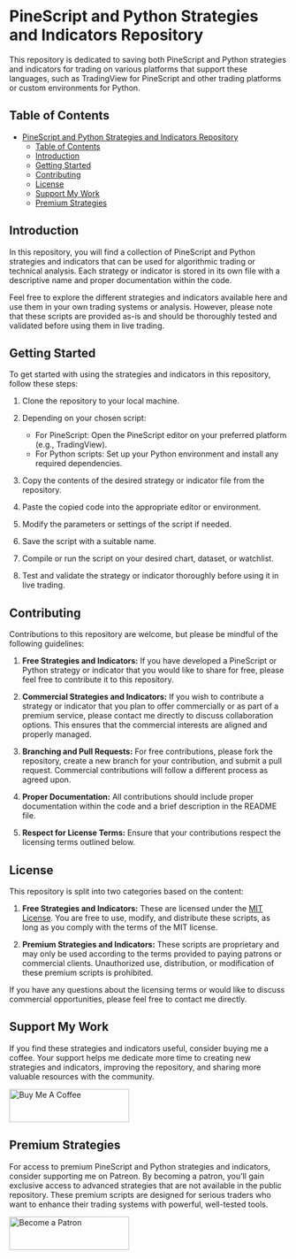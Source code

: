 # PineScript and Python Strategies and Indicators Repository

This repository is dedicated to saving both PineScript and Python strategies and indicators for trading on various platforms that support these languages, such as TradingView for PineScript and other trading platforms or custom environments for Python.

## Table of Contents

- [PineScript and Python Strategies and Indicators Repository](#pinescript-and-python-strategies-and-indicators-repository)
  - [Table of Contents](#table-of-contents)
  - [Introduction](#introduction)
  - [Getting Started](#getting-started)
  - [Contributing](#contributing)
  - [License](#license)
  - [Support My Work](#support-my-work)
  - [Premium Strategies](#premium-strategies)

## Introduction

In this repository, you will find a collection of PineScript and Python strategies and indicators that can be used for algorithmic trading or technical analysis. Each strategy or indicator is stored in its own file with a descriptive name and proper documentation within the code.

Feel free to explore the different strategies and indicators available here and use them in your own trading systems or analysis. However, please note that these scripts are provided as-is and should be thoroughly tested and validated before using them in live trading.

## Getting Started

To get started with using the strategies and indicators in this repository, follow these steps:

1. Clone the repository to your local machine.

2. Depending on your chosen script:
   - For PineScript: Open the PineScript editor on your preferred platform (e.g., TradingView).
   - For Python scripts: Set up your Python environment and install any required dependencies.

3. Copy the contents of the desired strategy or indicator file from the repository.

4. Paste the copied code into the appropriate editor or environment.

5. Modify the parameters or settings of the script if needed.

6. Save the script with a suitable name.

7. Compile or run the script on your desired chart, dataset, or watchlist.

8. Test and validate the strategy or indicator thoroughly before using it in live trading.

## Contributing

Contributions to this repository are welcome, but please be mindful of the following guidelines:

1. **Free Strategies and Indicators:** If you have developed a PineScript or Python strategy or indicator that you would like to share for free, please feel free to contribute it to this repository.

2. **Commercial Strategies and Indicators:** If you wish to contribute a strategy or indicator that you plan to offer commercially or as part of a premium service, please contact me directly to discuss collaboration options. This ensures that the commercial interests are aligned and properly managed.

3. **Branching and Pull Requests:** For free contributions, please fork the repository, create a new branch for your contribution, and submit a pull request. Commercial contributions will follow a different process as agreed upon.

4. **Proper Documentation:** All contributions should include proper documentation within the code and a brief description in the README file.

5. **Respect for License Terms:** Ensure that your contributions respect the licensing terms outlined below.

## License

This repository is split into two categories based on the content:

1. **Free Strategies and Indicators:** These are licensed under the [MIT License](LICENSE). You are free to use, modify, and distribute these scripts, as long as you comply with the terms of the MIT license.

2. **Premium Strategies and Indicators:** These scripts are proprietary and may only be used according to the terms provided to paying patrons or commercial clients. Unauthorized use, distribution, or modification of these premium scripts is prohibited.

If you have any questions about the licensing terms or would like to discuss commercial opportunities, please feel free to contact me directly.

## Support My Work

If you find these strategies and indicators useful, consider buying me a coffee. Your support helps me dedicate more time to creating new strategies and indicators, improving the repository, and sharing more valuable resources with the community.

<a href="https://www.buymeacoffee.com/greenscale" target="_blank"><img src="https://cdn.buymeacoffee.com/buttons/v2/default-yellow.png" alt="Buy Me A Coffee" style="height: 60px !important;width: 217px !important;" ></a>

## Premium Strategies

For access to premium PineScript and Python strategies and indicators, consider supporting me on Patreon. By becoming a patron, you'll gain exclusive access to advanced strategies that are not available in the public repository. These premium scripts are designed for serious traders who want to enhance their trading systems with powerful, well-tested tools.

<a href="https://www.patreon.com/LouisLetcher" target="_blank"><img src="https://c5.patreon.com/external/logo/become_a_patron_button.png" alt="Become a Patron" style="height: 60px !important;width: 217px !important;"></a>

